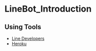 # LineBot_Introduction

## Using Tools
- [Line Developers](https://developers.line.biz/en/)
- [Heroku](https://www.heroku.com/)
